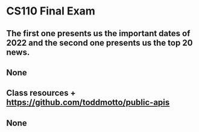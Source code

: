 # CS110 Final Exam

## The first one presents us the important dates of 2022 and the second one presents us the top 20 news.

## None

##  Class resources + https://github.com/toddmotto/public-apis

## None